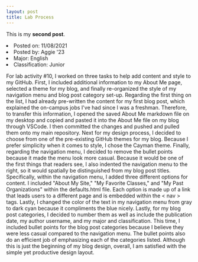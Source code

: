 ```yaml
---
layout: post
title: Lab Process
---
```


This is my **second post**.
<li>Posted on: 11/08/2021</li>
<li>Posted by: Aggie '23</li>
<li>Major: English</li>
<li>Classification: Junior</li>

For lab activity #10, I worked on three tasks to help add content and style to my GitHub. First, I included additional information to my About Me page, selected a theme for my blog, and finally re-organized the style of my navigation menu and blog post category set-up. Regarding the first thing on the list, I had already pre-written the content for my first blog post, which explained the on-campus jobs I've had since I was a freshman. Therefore, to transfer this information, I opened the saved About Me markdown file on my desktop and copied and pasted it into the About Me file on my blog through VSCode. I then committed the changes and pushed and pulled them onto my main repository. Next for my design process, I decided to choose from one of the pre-existing GitHub themes for my blog. Because I prefer simplicity when it comes to style, I chose the Cayman theme. Finally, regarding the navigation menu, I decided to remove the bullet points because it made the menu look more casual. Because it would be one of the first things that readers see, I also indented the navigation menu to the right, so it would spatially be distinguished from my blog post titles. Specifically, within the navigation menu, I added three different options for content. I included "About My Site," "My Favorite Classes," and "My Past Organizations" within the defaults.html file. Each option is made up of a link that leads users to a different page and is embedded within the < nav > tags. Lastly, I changed the color of the text in my navigation menu from gray to dark cyan because it compliments the blue nicely. Lastly, for my blog post categories, I decided to number them as well as include the publication date, my author username, and my major and classification. This time, I included bullet points for the blog post categories because I believe they were less casual compared to the navigation menu. The bullet points also do an efficient job of emphasizing each of the categories listed. Although this is just the beginning of my blog design, overall, I am satisfied with the simple yet productive design layout.
